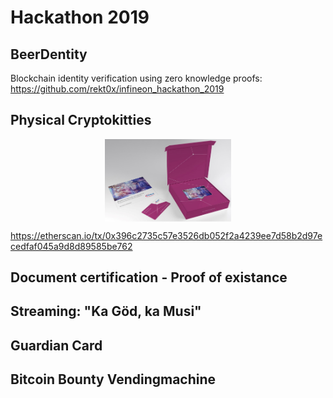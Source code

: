 ﻿# Hackathon 2019

## BeerDentity

Blockchain identity verification using zero knowledge proofs: https://github.com/rekt0x/infineon_hackathon_2019

## Physical Cryptokitties
<p align="center"><img src="../doc/pictures/bcs2go_starterkit.png" width="40%" align="middle"></p>


https://etherscan.io/tx/0x396c2735c57e3526db052f2a4239ee7d58b2d97ecedfaf045a9d8d89585be762


## Document certification - Proof of existance

## Streaming: "Ka Göd, ka Musi"

## Guardian Card

## Bitcoin Bounty Vendingmachine

